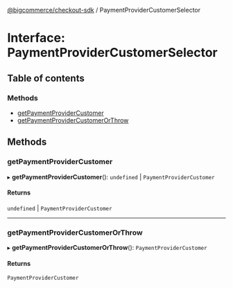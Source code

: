 [@bigcommerce/checkout-sdk](../README.md) / PaymentProviderCustomerSelector

# Interface: PaymentProviderCustomerSelector

## Table of contents

### Methods

- [getPaymentProviderCustomer](PaymentProviderCustomerSelector.md#getpaymentprovidercustomer)
- [getPaymentProviderCustomerOrThrow](PaymentProviderCustomerSelector.md#getpaymentprovidercustomerorthrow)

## Methods

### getPaymentProviderCustomer

▸ **getPaymentProviderCustomer**(): `undefined` \| `PaymentProviderCustomer`

#### Returns

`undefined` \| `PaymentProviderCustomer`

___

### getPaymentProviderCustomerOrThrow

▸ **getPaymentProviderCustomerOrThrow**(): `PaymentProviderCustomer`

#### Returns

`PaymentProviderCustomer`
